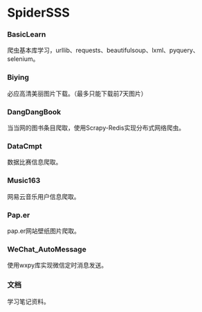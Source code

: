 # SpiderSSS

### BasicLearn
爬虫基本库学习，urllib、requests、beautifulsoup、lxml、pyquery、selenium。

### Biying
必应高清美丽图片下载。（最多只能下载前7天图片）

### DangDangBook
当当网的图书条目爬取，使用Scrapy-Redis实现分布式网络爬虫。

### DataCmpt
数据比赛信息爬取。

### Music163
网易云音乐用户信息爬取。

### Pap.er
pap.er网站壁纸图片爬取。

### WeChat_AutoMessage
使用wxpy库实现微信定时消息发送。

### 文档
学习笔记资料。
